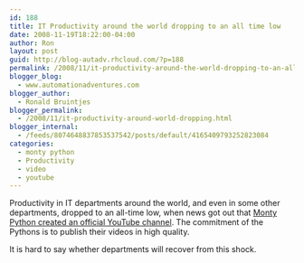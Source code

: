 ```yaml
---
id: 188
title: IT Productivity around the world dropping to an all time low
date: 2008-11-19T18:22:00-04:00
author: Ron
layout: post
guid: http://blog-autadv.rhcloud.com/?p=188
permalink: /2008/11/it-productivity-around-the-world-dropping-to-an-all-time-low.html
blogger_blog:
  - www.automationadventures.com
blogger_author:
  - Ronald Bruintjes
blogger_permalink:
  - /2008/11/it-productivity-around-world-dropping.html
blogger_internal:
  - /feeds/8074648837853537542/posts/default/4165409793252823084
categories:
  - monty python
  - Productivity
  - video
  - youtube
---
```

Productivity in IT departments around the world, and even in some other departments, dropped to an all-time low, when news got out that <a href="http://www.youtube.com/MontyPython" target="_blank">Monty Python created an official YouTube channel</a>. The commitment of the Pythons is to publish their videos in high quality.

It is hard to say whether departments will recover from this shock.